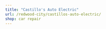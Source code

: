 ```yaml
---
title: "Castillo's Auto Electric"
url: /redwood-city/castillos-auto-electric/
shop: car repair
---
```

